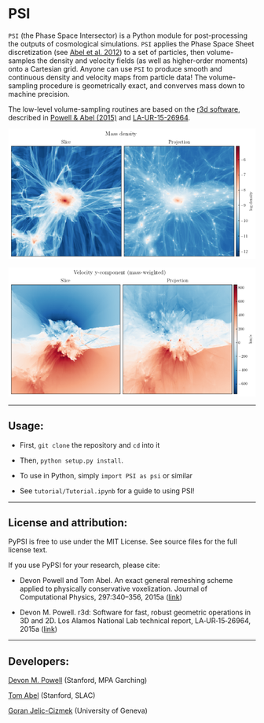 # PSI

`PSI` (the Phase Space Intersector) is a Python module for post-processing the outputs of cosmological simulations. `PSI` applies the Phase Space Sheet discretization (see [Abel et al. 2012](https://ui.adsabs.harvard.edu/abs/2012MNRAS.427...61A/abstract)) to a set of particles, then volume-samples the density and velocity fields (as well as higher-order moments) onto a Cartesian grid. Anyone can use `PSI` to produce smooth and continuous density and velocity maps from particle data!  The volume-sampling procedure is geometrically exact, and converves mass down to machine precision. 

The low-level volume-sampling routines are based on the [r3d software](https://github.com/devonmpowell/r3d),
described in 
[Powell & Abel (2015)](http://www.sciencedirect.com/science/article/pii/S0021999115003563) and
[LA-UR-15-26964](https://github.com/devonmpowell/r3d/blob/master/la-ur-15-26964.pdf). 



![Example halo density](images/density.png?raw=true "Example halo density")


![Example halo velocity](images/velocity.png?raw=true "Example halo velocity")



---

## Usage:

- First, `git clone` the repository and `cd` into it 

- Then, `python setup.py install`. 

- To use in Python, simply `import PSI as psi` or similar 

- See `tutorial/Tutorial.ipynb` for a guide to using PSI! 

---

## License and attribution: 

PyPSI is free to use under the MIT License. See source files for the full license text.

If you use PyPSI for your research, please cite:

- Devon Powell and Tom Abel. An exact general remeshing scheme applied to physically conservative voxelization. Journal of Computational
Physics, 297:340–356, 2015a ([link](http://www.sciencedirect.com/science/article/pii/S0021999115003563))

- Devon M. Powell. r3d: Software for fast, robust geometric operations in 3D and 2D. Los Alamos National Lab technical report, LA‑UR‑15‑26964,
2015a ([link](https://github.com/devonmpowell/r3d/blob/master/la-ur-15-26964.pdf))


---

## Developers:

[Devon M. Powell](https://github.com/devonmpowell) (Stanford, MPA Garching)

[Tom Abel](https://github.com/yipihey) (Stanford, SLAC)

[Goran Jelic-Cizmek](https://github.com/JCGoran) (University of Geneva)

